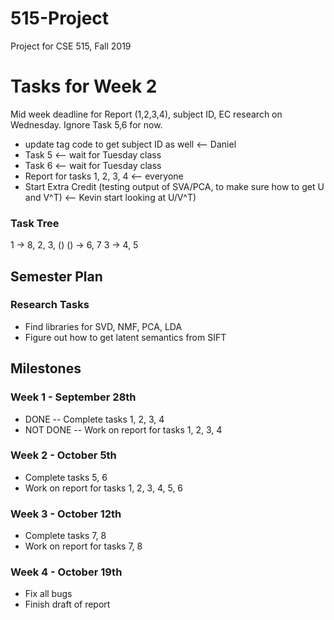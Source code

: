 # 515-Project
Project for CSE 515, Fall 2019

# Tasks for Week 2

Mid week deadline for Report (1,2,3,4), subject ID, EC research on Wednesday. Ignore Task 5,6 for now. 

- update tag code to get subject ID as well <-- Daniel
- Task 5 <-- wait for Tuesday class
- Task 6 <-- wait for Tuesday class
- Report for tasks 1, 2, 3, 4 <-- everyone
- Start Extra Credit (testing output of SVA/PCA, to make sure how to get U and V^T) <-- Kevin start looking at U/V^T)


### Task Tree

1 -> 8, 2, 3, ()
() -> 6, 7
3 -> 4, 5



## Semester Plan
### Research Tasks
- Find libraries for SVD, NMF, PCA, LDA
- Figure out how to get latent semantics from SIFT

## Milestones
### Week 1 - September 28th
- DONE -- Complete tasks 1, 2, 3, 4
- NOT DONE -- Work on report for tasks 1, 2, 3, 4

### Week 2 - October 5th
- Complete tasks 5, 6
- Work on report for tasks 1, 2, 3, 4, 5, 6

### Week 3 - October 12th
- Complete tasks 7, 8
- Work on report for tasks 7, 8

### Week 4 - October 19th
- Fix all bugs
- Finish draft of report
